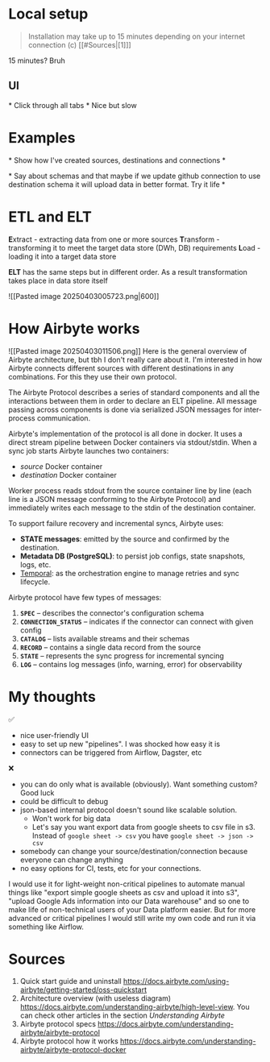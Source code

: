 # Local setup
> Installation may take up to 15 minutes depending on your internet connection (c) [[#Sources|[1]]]

15 minutes? Bruh

## UI
\* Click through all tabs *
Nice but slow

# Examples
\* Show how I've created sources, destinations and connections *

\* Say about schemas and that maybe if we update github connection to use destination schema it will upload data in better format. Try it life *

# ETL and ELT
**E**xtract - extracting data from one or more sources
**T**ransform - transforming it to meet the target data store (DWh, DB) requirements
**L**oad -  loading it into a target data store

**ELT** has the same steps but in different order. As a result transformation takes place in data store itself

![[Pasted image 20250403005723.png|600]]
# How Airbyte works

![[Pasted image 20250403011506.png]]
Here is the general overview  of Airbyte architecture, but tbh I don't really care about it. I'm interested in how Airbyte connects different sources with different destinations in any combinations. For this they use their own protocol.

The Airbyte Protocol describes a series of standard components and all the interactions between them in order to declare an ELT pipeline. All message passing across components is done via serialized JSON messages for inter-process communication. 

Airbyte's implementation of the protocol is all done in docker. It uses a direct stream pipeline between Docker containers via stdout/stdin. When a sync job starts Airbyte launches two containers:
- _source_ Docker container
- _destination_ Docker container

Worker process reads stdout from the source container line by line (each line is a JSON message conforming to the Airbyte Protocol) and immediately writes each message to the stdin of the destination container.

To support failure recovery and incremental syncs, Airbyte uses:
- **STATE messages**: emitted by the source and confirmed by the destination.
- **Metadata DB (PostgreSQL)**: to persist job configs, state snapshots, logs, etc.
- [Temporal](https://temporal.io/): as the orchestration engine to manage retries and sync lifecycle.

Airbyte protocol have few types of messages:
1. **`SPEC`** – describes the connector's configuration schema
2. **`CONNECTION_STATUS`** – indicates if the connector can connect with given config
3. **`CATALOG`** – lists available streams and their schemas
4. **`RECORD`** – contains a single data record from the source
5. **`STATE`** – represents the sync progress for incremental syncing
6. **`LOG`** – contains log messages (info, warning, error) for observability

# My thoughts
✅
- nice user-friendly UI
- easy to set up new "pipelines". I was shocked how easy it is
- connectors can be triggered from Airflow, Dagster, etc

❌
- you can do only what is available (obviously). Want something custom? Good luck
- could be difficult to debug
- json-based internal protocol doesn't sound like scalable solution. 
	- Won't work for big data
	- Let's say you want export data from google sheets to csv file in s3. Instead of `google sheet -> csv` you have `google sheet -> json -> csv`
- somebody can change your source/destination/connection because everyone can change anything
- no easy options for CI, tests, etc for your connections.

I would use it for light-weight non-critical pipelines to automate manual things like "export simple google sheets as csv and upload it into s3", "upload Google Ads information into our Data warehouse" and so one to make life of non-technical users of your Data platform easier. But for more advanced or critical pipelines I would still write my own code and run it via something like Airflow.



# Sources
1. Quick start guide and uninstall https://docs.airbyte.com/using-airbyte/getting-started/oss-quickstart
2. Architecture overview (with useless diagram) https://docs.airbyte.com/understanding-airbyte/high-level-view. You can check other articles in the section _Understanding Airbyte_
3. Airbyte protocol specs https://docs.airbyte.com/understanding-airbyte/airbyte-protocol
4. Airbyte protocol how it works https://docs.airbyte.com/understanding-airbyte/airbyte-protocol-docker

